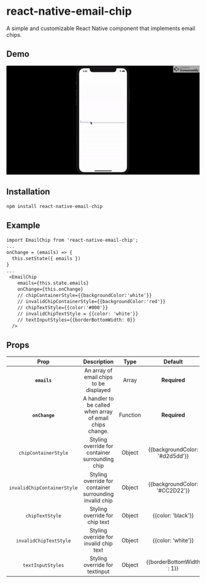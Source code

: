 # react-native-email-chip
A simple and customizable React Native component that implements email chips. 
## Demo
  ![](react-native-email-chip.gif)
## Installation
  ```
  npm install react-native-email-chip
  ```
## Example
```
import EmailChip from 'react-native-email-chip';
...
onChange = (emails) => {
  this.setState({ emails })
}
...
 <EmailChip
    emails={this.state.emails}
    onChange={this.onChange}
    // chipContainerStyle={{backgroundColor:'white'}}
    // invalidChipContainerStyle={{backgroundColor:'red'}}
    // chipTextStyle={{color:'#000'}}
    // invalidChipTextStyle = {{color: 'white'}}
    // textInputStyles={{borderBottomWidth: 0}}
  />
```
## Props
| Prop          | Description   | Type   | Default |
| :-----------: |:-------------:| :-----:| :-----: |
| **`emails`**     | An array of email chips to be displayed  | Array | **Required** |
|   **`onChange`**   | A handler to be called when array of email chips change.      |   Function | **Required** |
| `chipContainerStyle` | Styling override for container surrounding chip  |    Object | {{backgroundColor: '#d2d5dd'}} |
| `invalidChipContainerStyle` | Styling override for container surrounding invalid chip  |    Object | {{backgroundColor: '#CC2D22'}} |
| `chipTextStyle` | Styling override for chip text | Object | {{color: 'black'}} |
| `invalidChipTextStyle` | Styling override for invalid chip text | Object | {{color: 'white'}} |
| `textInputStyles` | Styling override for textinput | Object | {{borderBottomWidth : 1}}





